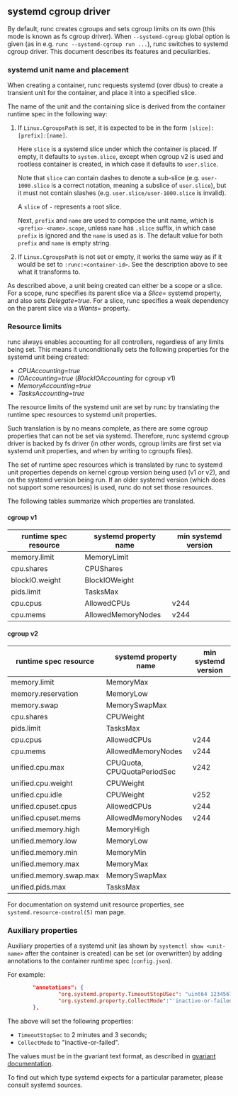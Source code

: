 ## systemd cgroup driver

By default, runc creates cgroups and sets cgroup limits on its own (this mode
is known as fs cgroup driver). When `--systemd-cgroup` global option is given
(as in e.g. `runc --systemd-cgroup run ...`), runc switches to systemd cgroup
driver. This document describes its features and peculiarities.

### systemd unit name and placement

When creating a container, runc requests systemd (over dbus) to create
a transient unit for the container, and place it into a specified slice.

The name of the unit and the containing slice is derived from the container
runtime spec in the following way:

1. If `Linux.CgroupsPath` is set, it is expected to be in the form
   `[slice]:[prefix]:[name]`.

   Here `slice` is a systemd slice under which the container is placed.
   If empty, it defaults to `system.slice`, except when cgroup v2 is
   used and rootless container is created, in which case it defaults
   to `user.slice`.

   Note that `slice` can contain dashes to denote a sub-slice
   (e.g. `user-1000.slice` is a correct notation, meaning a subslice
   of `user.slice`), but it must not contain slashes (e.g.
   `user.slice/user-1000.slice` is invalid).

   A `slice` of `-` represents a root slice.

   Next, `prefix` and `name` are used to compose the  unit name, which
   is `<prefix>-<name>.scope`, unless `name` has `.slice` suffix, in
   which case `prefix` is ignored and the `name` is used as is.
   The default value for both `prefix` and `name` is empty string.

2. If `Linux.CgroupsPath` is not set or empty, it works the same way as if it
   would be set to `:runc:<container-id>`. See the description above to see
   what it transforms to.

As described above, a unit being created can either be a scope or a slice.
For a scope, runc specifies its parent slice via a _Slice=_ systemd property,
and also sets _Delegate=true_. For a slice, runc specifies a weak dependency on
the parent slice via a _Wants=_ property.

### Resource limits

runc always enables accounting for all controllers, regardless of any limits
being set. This means it unconditionally sets the following properties for the
systemd unit being created:

 * _CPUAccounting=true_
 * _IOAccounting=true_ (_BlockIOAccounting_ for cgroup v1)
 * _MemoryAccounting=true_
 * _TasksAccounting=true_

The resource limits of the systemd unit are set by runc by translating the
runtime spec resources to systemd unit properties.

Such translation is by no means complete, as there are some cgroup properties
that can not be set via systemd.  Therefore, runc systemd cgroup driver is
backed by fs driver (in other words, cgroup limits are first set via systemd
unit properties, and when by writing to cgroupfs files).

The set of runtime spec resources which is translated by runc to systemd unit
properties depends on kernel cgroup version being used (v1 or v2), and on the
systemd version being run. If an older systemd version (which does not support
some resources) is used, runc do not set those resources.

The following tables summarize which properties are translated.

#### cgroup v1

| runtime spec resource | systemd property name | min systemd version |
|-----------------------|-----------------------|---------------------|
| memory.limit          | MemoryLimit           |                     |
| cpu.shares            | CPUShares             |                     |
| blockIO.weight        | BlockIOWeight         |                     |
| pids.limit            | TasksMax              |                     |
| cpu.cpus              | AllowedCPUs           | v244                |
| cpu.mems              | AllowedMemoryNodes    | v244                |

#### cgroup v2

| runtime spec resource   | systemd property name | min systemd version |
|-------------------------|-----------------------|---------------------|
| memory.limit            | MemoryMax             |                     |
| memory.reservation      | MemoryLow             |                     |
| memory.swap             | MemorySwapMax         |                     |
| cpu.shares              | CPUWeight             |                     |
| pids.limit              | TasksMax              |                     |
| cpu.cpus                | AllowedCPUs           | v244                |
| cpu.mems                | AllowedMemoryNodes    | v244                |
| unified.cpu.max         | CPUQuota, CPUQuotaPeriodSec | v242          |
| unified.cpu.weight      | CPUWeight             |                     |
| unified.cpu.idle        | CPUWeight             | v252                |
| unified.cpuset.cpus     | AllowedCPUs           | v244                |
| unified.cpuset.mems     | AllowedMemoryNodes    | v244                |
| unified.memory.high     | MemoryHigh            |                     |
| unified.memory.low      | MemoryLow             |                     |
| unified.memory.min      | MemoryMin             |                     |
| unified.memory.max      | MemoryMax             |                     |
| unified.memory.swap.max | MemorySwapMax         |                     |
| unified.pids.max        | TasksMax              |                     |

For documentation on systemd unit resource properties, see
`systemd.resource-control(5)` man page.

### Auxiliary properties

Auxiliary properties of a systemd unit (as shown by `systemctl show
<unit-name>` after the container is created) can be set (or overwritten) by
adding annotations to the container runtime spec (`config.json`).

For example:

```json
        "annotations": {
                "org.systemd.property.TimeoutStopUSec": "uint64 123456789",
                "org.systemd.property.CollectMode":"'inactive-or-failed'"
        },
```

The above will set the following properties:

* `TimeoutStopSec` to 2 minutes and 3 seconds;
* `CollectMode` to "inactive-or-failed".

The values must be in the gvariant text format, as described in
[gvariant documentation](https://docs.gtk.org/glib/gvariant-text-format.html).

To find out which type systemd expects for a particular parameter, please
consult systemd sources.
